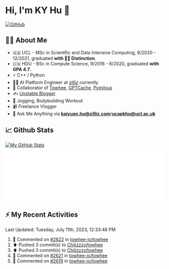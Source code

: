 # Hi, I'm KY Hu 👋

[![GitHub](https://img.shields.io/badge/dynamic/json?logo=github&label=GitHub&labelColor=495867&color=495867&query=%24.data.totalSubs&url=https%3A%2F%2Fapi.spencerwoo.com%2Fsubstats%2F%3Fsource%3Dgithub%26queryKey%3Dhayschan&style=flat-square)](https://github.com/Chiiizzzy)

## 🧑‍💻 About Me


- 🇬🇧 UCL - MSc in Scientific and Data Intensive Computing, 9/2020 - 12/2021, graduated **with 🧑‍🎓 Distinction**.
- 🇨🇳 HDU - BSc in Compute Science, 9/2016 - 6/2020, graduated **with GPA 4.7**.
- ⚡️ C++ / Python
- 🧑‍💻 AI Platform Engineer at [zilliz](https://zilliz.com/) currently
- 💬 Collaborator of [Towhee](https://github.com/towhee-io/towhee), [GPTCache](https://github.com/zilliztech/GPTCache), [Pymilvus](https://github.com/milvus-io/pymilvus)
- ✍️ [Unstable Blogger](https://blog.csdn.net/DooDia)
- 🏃 Jogging, Bodybuilding Workout
- 📹 Freelance Vlogger
- 📮 Ask Me Anything via **[kaiyuan.hu@zilliz.com](mailto:kaiyuan.hu@zilliz.com)**/**[ucapkhu@ucl.ac.uk](ucapkhu@ucl.ac.uk)**


## 📈 Github Stats

[![My GitHub Stats](https://github-readme-stats.vercel.app/api?username=Chiiizzzy&show_icons=true&theme=gotham)](https://github-readme-stats.vercel.app/api?username=Chiiizzzy&show_icons=true&theme=gotham)

<!-- [![Ashutosh's github activity graph](https://github-readme-activity-graph.cyclic.app/graph?username=Chiiizzzy&theme=dracula)](https://github.com/Chiiizzzy/github-readme-activity-graph) -->


![Metrics 👋](/metrics.plugin.followup.user.svg)

## ⚡️ My Recent Activities

<!--RECENT_ACTIVITY:last_update-->
Last Updated: Tuesday, July 11th, 2023, 12:33:48 PM
<!--RECENT_ACTIVITY:last_update_end-->

<!--RECENT_ACTIVITY:start-->
1. 💬 Commented on [#2622](https://github.com/towhee-io/towhee/pull/2622#issuecomment-1630666659) in [towhee-io/towhee](https://github.com/towhee-io/towhee)<br>
2. ⬆️ Pushed 3 commit(s) to [Chiiizzzy/towhee](https://github.com/Chiiizzzy/towhee)<br>
3. ⬆️ Pushed 3 commit(s) to [Chiiizzzy/towhee](https://github.com/Chiiizzzy/towhee)<br>
4. 💬 Commented on [#2621](https://github.com/towhee-io/towhee/pull/2621#issuecomment-1630363752) in [towhee-io/towhee](https://github.com/towhee-io/towhee)<br>
5. 💬 Commented on [#2619](https://github.com/towhee-io/towhee/pull/2619#issuecomment-1630234000) in [towhee-io/towhee](https://github.com/towhee-io/towhee)<br>
<!--RECENT_ACTIVITY:end-->
